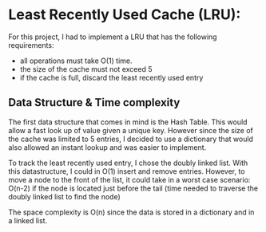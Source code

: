# Least Recently Used Cache (LRU):

For this project, I had to implement a LRU that has the following requirements:
- all operations must take O(1) time.
- the size of the cache must not exceed 5
- if the cache is full, discard the least recently used entry

## Data Structure & Time complexity
The first data structure that comes in mind is the Hash Table. This would allow a fast look up of value given a unique key. However since the size of the cache was limited to 5 entries, I decided to use a dictionary that would also allowed an instant lookup and was easier to implement.

To track the least recently used entry, I chose the doubly linked list.
With this datastructure, I could in O(1) insert and remove entries. However, to move a node to the front of the list, it could take in a worst case scenario: O(n-2) if the node is located just before the tail (time needed to traverse the doubly linked list to find the node)

The space complexity is O(n) since the data is stored in a dictionary and in a linked list.